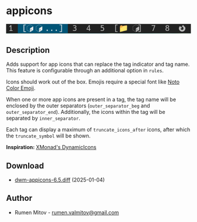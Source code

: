 appicons
========

![App Icons Screenshot](example.png)

Description
-----------
Adds support for app icons that can replace the tag indicator and tag name.
This feature is configurable through an additional option in `rules`.

Icons should work out of the box. Emojis require a special font like
[Noto Color Emoji](https://fonts.google.com/noto/specimen/Noto+Color+Emoji).

When one or more app icons are present in a tag, the tag name will be enclosed
by the outer separators (`outer_separator_beg` and `outer_separator_end`).
Additionally, the icons within the tag will be separated by `inner_separator`.

Each tag can display a maximum of `truncate_icons_after` icons, after which the
`truncate_symbol` will be shown.

**Inspiration:** [XMonad's DynamicIcons](https://hackage.haskell.org/package/xmonad-contrib-0.18.1/docs/XMonad-Hooks-DynamicIcons.html)

Download
--------
* [dwm-appicons-6.5.diff](dwm-appicons-6.5.diff) (2025-01-04)

Author
------
* Rumen Mitov - <rumen.valmitov@gmail.com>
